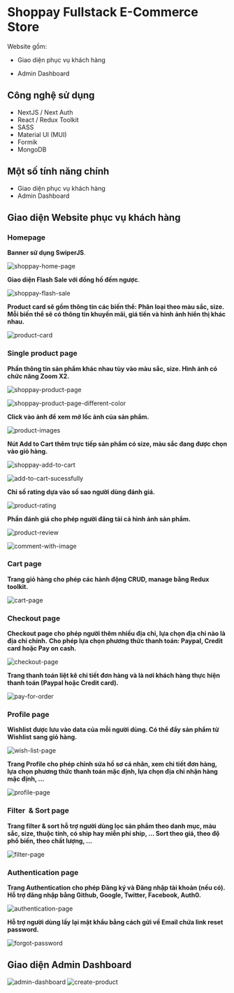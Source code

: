 **Shoppay Fullstack E-Commerce Store**
======================================

Website gồm:

- Giao diện phục vụ khách hàng

- Admin Dashboard

**Công nghệ sử dụng**
----------------------------------------

- NextJS / Next Auth
- React / Redux Toolkit
- SASS
- Material UI (MUI)
- Formik
- MongoDB

**Một số tính năng chính**
----------------------------------------

- Giao diện phục vụ khách hàng
- Admin Dashboard

**Giao diện Website phục vụ khách hàng**
----------------------------------------

### **Homepage**
**Banner sử dụng SwiperJS**.

![shoppay-home-page](https://github.com/GiangLe1999/Shoppay/assets/100833182/74529668-d93e-4b1d-88d4-4596cd097932)


**Giao diện Flash Sale với đồng hồ đếm ngược**.

![shoppay-flash-sale](https://github.com/GiangLe1999/Shoppay/assets/100833182/87f43445-1271-4750-9a0f-0f95135cb6de)


**Product card sẽ gồm thông tin các biến thể: Phân loại theo màu sắc, size. Mỗi biến thể sẽ có thông tin khuyến mãi, giá tiền và hình ảnh hiển thị khác nhau.**

![product-card](https://github.com/GiangLe1999/Shoppay/assets/100833182/b240739d-0dbf-4dc1-954a-d51ba62ad660)

### **Single product page**

**Phần thông tin sản phẩm khác nhau tùy vào màu sắc, size. Hình ảnh có chức năng Zoom X2.**

![shoppay-product-page](https://github.com/GiangLe1999/Shoppay/assets/100833182/f8fb8041-b15a-482d-8210-188395c9508f)

![shoppay-product-page-different-color](https://github.com/GiangLe1999/Shoppay/assets/100833182/47c23e70-7d44-424c-8a71-baeaed5fbe4b)


**Click vào ảnh để xem mở lốc ảnh của sản phẩm.**

![product-images](https://github.com/GiangLe1999/Shoppay/assets/100833182/115161c0-6ad5-4122-9248-5dbbffdffdd9)

**Nút Add to Cart thêm trực tiếp sản phẩm có size, màu sắc đang được chọn vào giỏ hàng.**

![shoppay-add-to-cart](https://github.com/GiangLe1999/Shoppay/assets/100833182/534053fc-2366-40d8-8bdc-1a1bd29cd1ce)

![add-to-cart-sucessfully](https://github.com/GiangLe1999/Shoppay/assets/100833182/1f873664-3f20-4a07-bc17-1739a2d6afc9)


**Chỉ số rating dựa vào số sao người dùng đánh giá.**

![product-rating](https://github.com/GiangLe1999/Shoppay/assets/100833182/41b31933-13c2-4827-b37c-2143d579ad2f)

**Phần đánh giá cho phép người đăng tải cả hình ảnh sản phẩm.**

![product-review](https://github.com/GiangLe1999/Shoppay/assets/100833182/f3894766-7f59-4a1d-ad0f-c229f4817a45)

![comment-with-image](https://github.com/GiangLe1999/Shoppay/assets/100833182/56edc327-ff59-4a79-b6b4-9949899a5187)


### **Cart page**

**Trang giỏ hàng cho phép các hành động CRUD, manage bằng Redux toolkit.**

![cart-page](https://github.com/GiangLe1999/Shoppay/assets/100833182/79bba207-0187-4611-b4c4-af6995886df8)

### **Checkout page**

**Checkout page cho phép người thêm nhiều địa chỉ, lựa chọn địa chỉ nào là địa chỉ chính.**
**Cho phép lựa chọn phương thức thanh toán: Paypal, Credit card hoặc Pay on cash.**

![checkout-page](https://github.com/GiangLe1999/Shoppay/assets/100833182/1454d3fc-1f35-4c72-87d8-f9f6b44997fb)


**Trang thanh toán liệt kê chi tiết đơn hàng và là nơi khách hàng thực hiện thanh toán (Paypal hoặc Credit card).**

![pay-for-order](https://github.com/GiangLe1999/Shoppay/assets/100833182/76980d3d-487e-4180-88c2-27ff0c8961bd)

### **Profile page**

**Wishlist được lưu vào data của mỗi người dùng. Có thể đẩy sản phẩm từ Wishlist sang giỏ hàng.**

![wish-list-page](https://github.com/GiangLe1999/Shoppay/assets/100833182/eb2184ec-04e3-4029-b1a7-0793b8d24bfb)


**Trang Profile cho phép chỉnh sửa hồ sơ cá nhân, xem chi tiết đơn hàng, lựa chọn phương thức thanh toán mặc định, lựa chọn địa chỉ nhận hàng mặc định, ...**

![profile-page](https://github.com/GiangLe1999/Shoppay/assets/100833182/edea0a9a-b4de-491b-8479-a5be12bdaf04)

### **Filter  & Sort page**

**Trang filter & sort hỗ trợ người dùng lọc sản phẩm theo danh mục, màu sắc, size, thuộc tính, có ship hay miễn phí ship, ... Sort theo giá, theo độ phổ biến, theo chất lượng, ...**

![filter-page](https://github.com/GiangLe1999/Shoppay/assets/100833182/2bb7da0c-5d80-4543-8ced-22b5bc641c8a)

### **Authentication page**

**Trang Authentication cho phép Đăng ký và Đăng nhập tài khoản (nếu có). Hỗ trợ đăng nhập bằng Github, Google, Twitter, Facebook, Auth0.**

![authentication-page](https://github.com/GiangLe1999/Shoppay/assets/100833182/5d37a769-0771-4c75-b560-c69a070b9907)


**Hỗ trợ người dùng lấy lại mật khẩu bằng cách gửi về Email chứa link reset password.**

![forgot-password](https://github.com/GiangLe1999/Shoppay/assets/100833182/8128c830-3871-42e3-80b2-b6eceff0026c)

**Giao diện Admin Dashboard**
-----------------------------
![admin-dashboard](https://github.com/GiangLe1999/Shoppay/assets/100833182/8db0cf9c-0bc8-41a6-8573-d08dda50b401)
![create-product](https://github.com/GiangLe1999/Shoppay/assets/100833182/d23d7f5e-6b0c-4c3b-b9d7-454ca789c4d5)
